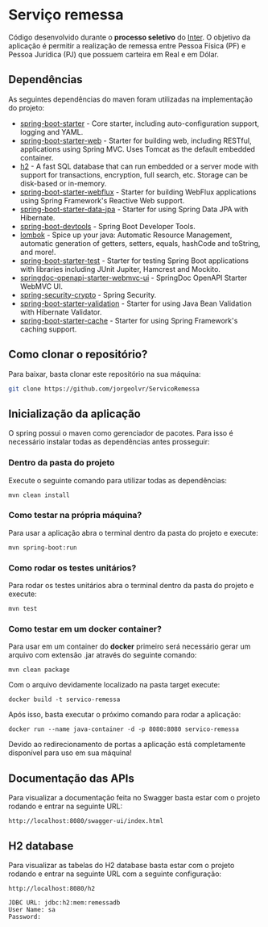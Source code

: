 # Serviço remessa

Código desenvolvido durante o **processo seletivo** do [Inter](https://inter.co/). O objetivo da aplicação é permitir a
realização de remessa entre Pessoa Física (PF) e Pessoa Jurídica (PJ) que possuem carteira em Real e em Dólar.

## Dependências

As seguintes dependências do maven foram utilizadas na implementação do projeto:

- [spring-boot-starter](https://mvnrepository.com/artifact/org.springframework.boot/spring-boot-starter) - Core starter, including auto-configuration support, logging and YAML.
- [spring-boot-starter-web](https://mvnrepository.com/artifact/org.springframework.boot/spring-boot-starter-web) - Starter for building web, including RESTful, applications using Spring MVC. Uses Tomcat as the default embedded container.
- [h2](https://mvnrepository.com/artifact/com.h2database/h2) - A fast SQL database that can run embedded or a server mode with support for transactions, encryption, full search, etc. Storage can be disk-based or in-memory.
- [spring-boot-starter-webflux](https://mvnrepository.com/artifact/org.springframework.boot/spring-boot-starter-webflux) - Starter for building WebFlux applications using Spring Framework's Reactive Web support.
- [spring-boot-starter-data-jpa](https://mvnrepository.com/artifact/org.springframework.boot/spring-boot-starter-data-jpa) - Starter for using Spring Data JPA with Hibernate.
- [spring-boot-devtools](https://mvnrepository.com/artifact/org.springframework.boot/spring-boot-devtools) - Spring Boot Developer Tools.
- [lombok](https://mvnrepository.com/artifact/org.projectlombok/lombok) - Spice up your java: Automatic Resource Management, automatic generation of getters, setters, equals, hashCode and toString, and more!.
- [spring-boot-starter-test](https://mvnrepository.com/artifact/org.springframework.boot/spring-boot-starter-test) - Starter for testing Spring Boot applications with libraries including JUnit Jupiter, Hamcrest and Mockito.
- [springdoc-openapi-starter-webmvc-ui](https://mvnrepository.com/artifact/org.springdoc/springdoc-openapi-starter-webmvc-ui) - SpringDoc OpenAPI Starter WebMVC UI.
- [spring-security-crypto](https://mvnrepository.com/artifact/org.springframework.security/spring-security-crypto) - Spring Security.
- [spring-boot-starter-validation](https://mvnrepository.com/artifact/org.springframework.boot/spring-boot-starter-validation) - Starter for using Java Bean Validation with Hibernate Validator.
- [spring-boot-starter-cache](https://mvnrepository.com/artifact/org.springframework.boot/spring-boot-starter-cache) - Starter for using Spring Framework's caching support.

## Como clonar o repositório?

Para baixar, basta clonar este repositório na sua máquina:

```sh
git clone https://github.com/jorgeolvr/ServicoRemessa
```

## Inicialização da aplicação

O spring possui o maven como gerenciador de pacotes. Para isso é necessário instalar todas as dependências antes
prosseguir:

### Dentro da pasta do projeto

Execute o seguinte comando para utilizar todas as dependências:

```
mvn clean install
```

### Como testar na própria máquina?

Para usar a aplicação abra o terminal dentro da pasta do projeto e execute:

```
mvn spring-boot:run
```

### Como rodar os testes unitários?

Para rodar os testes unitários abra o terminal dentro da pasta do projeto e execute:

```
mvn test
```

### Como testar em um docker container?

Para usar em um container do  **docker** primeiro será necessário gerar um arquivo com extensão .jar através do seguinte comando:

```
mvn clean package
```

Com o arquivo devidamente localizado na pasta target execute:

```
docker build -t servico-remessa
```

Após isso, basta executar o próximo comando para rodar a aplicação:

```
docker run --name java-container -d -p 8080:8080 servico-remessa
```

Devido ao redirecionamento de portas a aplicação está completamente disponível para uso em sua máquina!

## Documentação das APIs

Para visualizar a documentação feita no Swagger basta estar com o projeto rodando e entrar na seguinte URL:

```
http://localhost:8080/swagger-ui/index.html
```

## H2 database

Para visualizar as tabelas do H2 database basta estar com o projeto rodando e entrar na seguinte URL com a seguinte configuração:

```
http://localhost:8080/h2

JDBC URL: jdbc:h2:mem:remessadb
User Name: sa
Password:
```